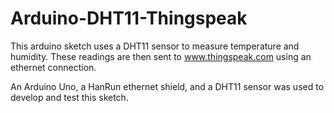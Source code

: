 Arduino-DHT11-Thingspeak
========================

This arduino sketch uses a DHT11 sensor to measure temperature and humidity. These readings are then sent to www.thingspeak.com using an ethernet connection.

An Arduino Uno, a HanRun ethernet shield, and a DHT11 sensor was used to develop and test this sketch.

